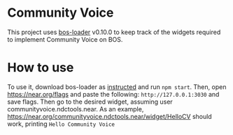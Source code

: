 # Community Voice
This project uses [bos-loader](https://github.com/near/bos-loader) v0.10.0 to keep track of the widgets required to implement Community Voice on BOS. 

# How to use
To use it, download bos-loader as [instructed](https://github.com/near/bos-loader/releases/tag/v0.10.0) and run `npm start`. Then, open https://near.org/flags and paste the following: `http://127.0.0.1:3030` and save flags. Then go to the desired widget, assuming user communityvoice.ndctools.near. As an example, https://near.org/communityvoice.ndctools.near/widget/HelloCV should work, printing `Hello Community Voice`